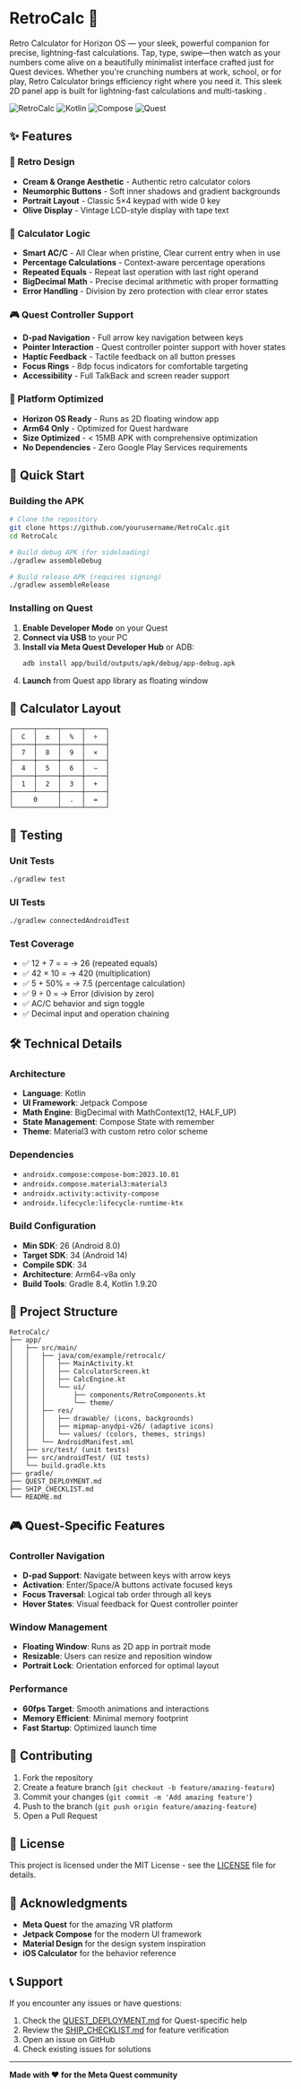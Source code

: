 # RetroCalc 🧮

Retro Calculator for Horizon OS — your sleek, powerful companion for precise, lightning-fast calculations. Tap, type, swipe—then watch as your numbers come alive on a beautifully minimalist interface crafted just for Quest devices. Whether you're crunching numbers at work, school, or for play, Retro Calculator brings efficiency right where you need it. This sleek 2D panel app is built for lightning-fast calculations and multi-tasking .


![RetroCalc](https://img.shields.io/badge/Android-3DDC84?style=for-the-badge&logo=android&logoColor=white)
![Kotlin](https://img.shields.io/badge/kotlin-%237F52FF.svg?style=for-the-badge&logo=kotlin&logoColor=white)
![Compose](https://img.shields.io/badge/Compose-4285F4?style=for-the-badge&logo=jetpackcompose&logoColor=white)
![Quest](https://img.shields.io/badge/Meta%20Quest-00D4FF?style=for-the-badge&logo=meta&logoColor=white)

## ✨ Features

### 🎨 Retro Design
- **Cream & Orange Aesthetic** - Authentic retro calculator colors
- **Neumorphic Buttons** - Soft inner shadows and gradient backgrounds
- **Portrait Layout** - Classic 5×4 keypad with wide 0 key
- **Olive Display** - Vintage LCD-style display with tape text

### 🧮 Calculator Logic
- **Smart AC/C** - All Clear when pristine, Clear current entry when in use
- **Percentage Calculations** - Context-aware percentage operations
- **Repeated Equals** - Repeat last operation with last right operand
- **BigDecimal Math** - Precise decimal arithmetic with proper formatting
- **Error Handling** - Division by zero protection with clear error states

### 🎮 Quest Controller Support
- **D-pad Navigation** - Full arrow key navigation between keys
- **Pointer Interaction** - Quest controller pointer support with hover states
- **Haptic Feedback** - Tactile feedback on all button presses
- **Focus Rings** - 8dp focus indicators for comfortable targeting
- **Accessibility** - Full TalkBack and screen reader support

### 📱 Platform Optimized
- **Horizon OS Ready** - Runs as 2D floating window app
- **Arm64 Only** - Optimized for Quest hardware
- **Size Optimized** - < 15MB APK with comprehensive optimization
- **No Dependencies** - Zero Google Play Services requirements

## 🚀 Quick Start

### Building the APK

```bash
# Clone the repository
git clone https://github.com/yourusername/RetroCalc.git
cd RetroCalc

# Build debug APK (for sideloading)
./gradlew assembleDebug

# Build release APK (requires signing)
./gradlew assembleRelease
```

### Installing on Quest

1. **Enable Developer Mode** on your Quest
2. **Connect via USB** to your PC
3. **Install via Meta Quest Developer Hub** or ADB:
   ```bash
   adb install app/build/outputs/apk/debug/app-debug.apk
   ```
4. **Launch** from Quest app library as floating window

## 🎯 Calculator Layout

```
┌─────┬─────┬─────┬─────┐
│  C  │  ±  │  %  │  ÷  │
├─────┼─────┼─────┼─────┤
│  7  │  8  │  9  │  ×  │
├─────┼─────┼─────┼─────┤
│  4  │  5  │  6  │  −  │
├─────┼─────┼─────┼─────┤
│  1  │  2  │  3  │  +  │
├─────┴─────┼─────┼─────┤
│     0     │  .  │  =  │
└───────────┴─────┴─────┘
```

## 🧪 Testing

### Unit Tests
```bash
./gradlew test
```

### UI Tests
```bash
./gradlew connectedAndroidTest
```

### Test Coverage
- ✅ 12 + 7 = = → 26 (repeated equals)
- ✅ 42 × 10 = → 420 (multiplication)
- ✅ 5 + 50% = → 7.5 (percentage calculation)
- ✅ 9 ÷ 0 = → Error (division by zero)
- ✅ AC/C behavior and sign toggle
- ✅ Decimal input and operation chaining

## 🛠️ Technical Details

### Architecture
- **Language**: Kotlin
- **UI Framework**: Jetpack Compose
- **Math Engine**: BigDecimal with MathContext(12, HALF_UP)
- **State Management**: Compose State with remember
- **Theme**: Material3 with custom retro color scheme

### Dependencies
- `androidx.compose:compose-bom:2023.10.01`
- `androidx.compose.material3:material3`
- `androidx.activity:activity-compose`
- `androidx.lifecycle:lifecycle-runtime-ktx`

### Build Configuration
- **Min SDK**: 26 (Android 8.0)
- **Target SDK**: 34 (Android 14)
- **Compile SDK**: 34
- **Architecture**: Arm64-v8a only
- **Build Tools**: Gradle 8.4, Kotlin 1.9.20

## 📁 Project Structure

```
RetroCalc/
├── app/
│   ├── src/main/
│   │   ├── java/com/example/retrocalc/
│   │   │   ├── MainActivity.kt
│   │   │   ├── CalculatorScreen.kt
│   │   │   ├── CalcEngine.kt
│   │   │   └── ui/
│   │   │       ├── components/RetroComponents.kt
│   │   │       └── theme/
│   │   ├── res/
│   │   │   ├── drawable/ (icons, backgrounds)
│   │   │   ├── mipmap-anydpi-v26/ (adaptive icons)
│   │   │   └── values/ (colors, themes, strings)
│   │   └── AndroidManifest.xml
│   ├── src/test/ (unit tests)
│   ├── src/androidTest/ (UI tests)
│   └── build.gradle.kts
├── gradle/
├── QUEST_DEPLOYMENT.md
├── SHIP_CHECKLIST.md
└── README.md
```

## 🎮 Quest-Specific Features

### Controller Navigation
- **D-pad Support**: Navigate between keys with arrow keys
- **Activation**: Enter/Space/A buttons activate focused keys
- **Focus Traversal**: Logical tab order through all keys
- **Hover States**: Visual feedback for Quest controller pointer

### Window Management
- **Floating Window**: Runs as 2D app in portrait mode
- **Resizable**: Users can resize and reposition window
- **Portrait Lock**: Orientation enforced for optimal layout

### Performance
- **60fps Target**: Smooth animations and interactions
- **Memory Efficient**: Minimal memory footprint
- **Fast Startup**: Optimized launch time

## 🤝 Contributing

1. Fork the repository
2. Create a feature branch (`git checkout -b feature/amazing-feature`)
3. Commit your changes (`git commit -m 'Add amazing feature'`)
4. Push to the branch (`git push origin feature/amazing-feature`)
5. Open a Pull Request

## 📄 License

This project is licensed under the MIT License - see the [LICENSE](LICENSE) file for details.

## 🙏 Acknowledgments

- **Meta Quest** for the amazing VR platform
- **Jetpack Compose** for the modern UI framework
- **Material Design** for the design system inspiration
- **iOS Calculator** for the behavior reference

## 📞 Support

If you encounter any issues or have questions:

1. Check the [QUEST_DEPLOYMENT.md](QUEST_DEPLOYMENT.md) for Quest-specific help
2. Review the [SHIP_CHECKLIST.md](SHIP_CHECKLIST.md) for feature verification
3. Open an issue on GitHub
4. Check existing issues for solutions

---

**Made with ❤️ for the Meta Quest community**
